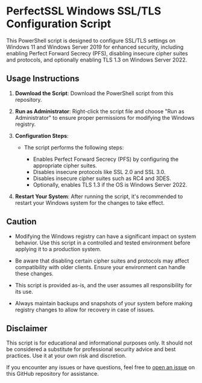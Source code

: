 # PerfectSSL Windows SSL/TLS Configuration Script

This PowerShell script is designed to configure SSL/TLS settings on Windows 11 and Windows Server 2019 for enhanced security, including enabling Perfect Forward Secrecy (PFS), disabling insecure cipher suites and protocols, and optionally enabling TLS 1.3 on Windows Server 2022.

## Usage Instructions

1. **Download the Script**: Download the PowerShell script from this repository.

2. **Run as Administrator**: Right-click the script file and choose "Run as Administrator" to ensure proper permissions for modifying the Windows registry.

3. **Configuration Steps**:
   - The script performs the following steps:

     - Enables Perfect Forward Secrecy (PFS) by configuring the appropriate cipher suites.
     - Disables insecure protocols like SSL 2.0 and SSL 3.0.
     - Disables insecure cipher suites such as RC4 and 3DES.
     - Optionally, enables TLS 1.3 if the OS is Windows Server 2022.

4. **Restart Your System**: After running the script, it's recommended to restart your Windows system for the changes to take effect.

## Caution

- Modifying the Windows registry can have a significant impact on system behavior. Use this script in a controlled and tested environment before applying it to a production system.

- Be aware that disabling certain cipher suites and protocols may affect compatibility with older clients. Ensure your environment can handle these changes.

- This script is provided as-is, and the user assumes all responsibility for its use.

- Always maintain backups and snapshots of your system before making registry changes to allow for recovery in case of issues.

## Disclaimer

This script is for educational and informational purposes only. It should not be considered a substitute for professional security advice and best practices. Use it at your own risk and discretion.

If you encounter any issues or have questions, feel free to [open an issue](https://github.com/your/repository/issues) on this GitHub repository for assistance.
